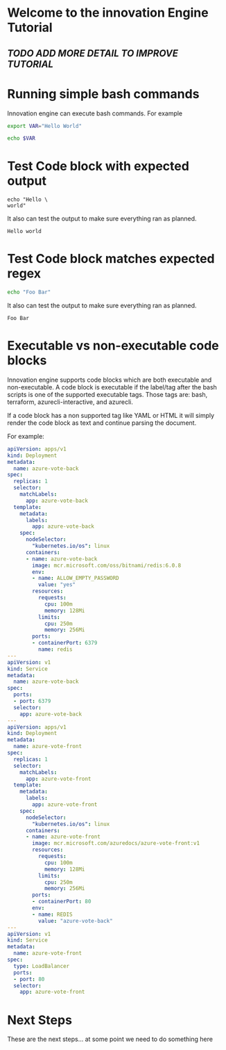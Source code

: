 # Welcome to the innovation Engine Tutorial
## *TODO ADD MORE DETAIL TO IMPROVE TUTORIAL*

# Running simple bash commands

Innovation engine can execute bash commands. For example

```bash
export VAR="Hello World"
```

```bash
echo $VAR
```

# Test Code block with expected output

```azurecli-interactive
echo "Hello \
world"
```

It also can test the output to make sure everything ran as planned.
<!--expected_similarity=0.8-->
```
Hello world
```

# Test Code block matches expected regex

```bash
echo "Foo Bar"
```

It also can test the output to make sure everything ran as planned.
<!--expected_similarity="Foo \w+"-->
```
Foo Bar
```

# Executable vs non-executable code blocks
Innovation engine supports code blocks which are both executable and non-executable. A code block is executable if the label/tag after the bash scripts is one of the supported executable tags. Those tags are: bash, terraform, azurecli-interactive, and azurecli.

If a code block has a non supported tag like YAML or HTML it will simply render the code block as text and continue parsing the document. 

For example:

```YAML
apiVersion: apps/v1
kind: Deployment
metadata:
  name: azure-vote-back
spec:
  replicas: 1
  selector:
    matchLabels:
      app: azure-vote-back
  template:
    metadata:
      labels:
        app: azure-vote-back
    spec:
      nodeSelector:
        "kubernetes.io/os": linux
      containers:
      - name: azure-vote-back
        image: mcr.microsoft.com/oss/bitnami/redis:6.0.8
        env:
        - name: ALLOW_EMPTY_PASSWORD
          value: "yes"
        resources:
          requests:
            cpu: 100m
            memory: 128Mi
          limits:
            cpu: 250m
            memory: 256Mi
        ports:
        - containerPort: 6379
          name: redis
---
apiVersion: v1
kind: Service
metadata:
  name: azure-vote-back
spec:
  ports:
  - port: 6379
  selector:
    app: azure-vote-back
---
apiVersion: apps/v1
kind: Deployment
metadata:
  name: azure-vote-front
spec:
  replicas: 1
  selector:
    matchLabels:
      app: azure-vote-front
  template:
    metadata:
      labels:
        app: azure-vote-front
    spec:
      nodeSelector:
        "kubernetes.io/os": linux
      containers:
      - name: azure-vote-front
        image: mcr.microsoft.com/azuredocs/azure-vote-front:v1
        resources:
          requests:
            cpu: 100m
            memory: 128Mi
          limits:
            cpu: 250m
            memory: 256Mi
        ports:
        - containerPort: 80
        env:
        - name: REDIS
          value: "azure-vote-back"
---
apiVersion: v1
kind: Service
metadata:
  name: azure-vote-front
spec:
  type: LoadBalancer
  ports:
  - port: 80
  selector:
    app: azure-vote-front

```


# Next Steps

These are the next steps... at some point we need to do something here